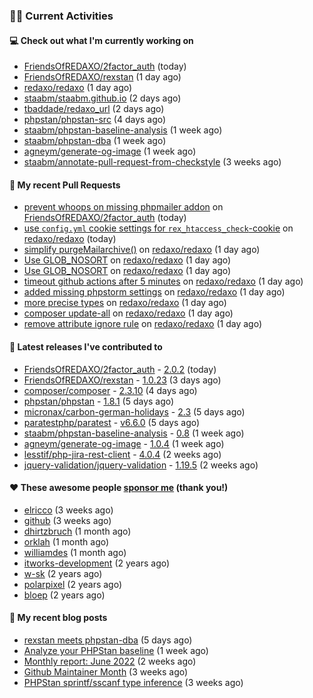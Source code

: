 ### 👨‍💻 Current Activities


#### 💻 Check out what I'm currently working on

- [FriendsOfREDAXO/2factor_auth](https://github.com/FriendsOfREDAXO/2factor_auth) (today)
- [FriendsOfREDAXO/rexstan](https://github.com/FriendsOfREDAXO/rexstan) (1 day ago)
- [redaxo/redaxo](https://github.com/redaxo/redaxo) (1 day ago)
- [staabm/staabm.github.io](https://github.com/staabm/staabm.github.io) (2 days ago)
- [tbaddade/redaxo_url](https://github.com/tbaddade/redaxo_url) (2 days ago)
- [phpstan/phpstan-src](https://github.com/phpstan/phpstan-src) (4 days ago)
- [staabm/phpstan-baseline-analysis](https://github.com/staabm/phpstan-baseline-analysis) (1 week ago)
- [staabm/phpstan-dba](https://github.com/staabm/phpstan-dba) (1 week ago)
- [agneym/generate-og-image](https://github.com/agneym/generate-og-image) (1 week ago)
- [staabm/annotate-pull-request-from-checkstyle](https://github.com/staabm/annotate-pull-request-from-checkstyle) (3 weeks ago)


#### 🔨 My recent Pull Requests

- [prevent whoops on missing phpmailer addon](https://github.com/FriendsOfREDAXO/2factor_auth/pull/65) on [FriendsOfREDAXO/2factor_auth](https://github.com/FriendsOfREDAXO/2factor_auth) (today)
- [use `config.yml` cookie settings for `rex_htaccess_check`-cookie](https://github.com/redaxo/redaxo/pull/5214) on [redaxo/redaxo](https://github.com/redaxo/redaxo) (today)
- [simplify purgeMailarchive()](https://github.com/redaxo/redaxo/pull/5213) on [redaxo/redaxo](https://github.com/redaxo/redaxo) (1 day ago)
- [Use GLOB_NOSORT](https://github.com/redaxo/redaxo/pull/5212) on [redaxo/redaxo](https://github.com/redaxo/redaxo) (1 day ago)
- [Use GLOB_NOSORT](https://github.com/redaxo/redaxo/pull/5211) on [redaxo/redaxo](https://github.com/redaxo/redaxo) (1 day ago)
- [timeout github actions after 5 minutes](https://github.com/redaxo/redaxo/pull/5209) on [redaxo/redaxo](https://github.com/redaxo/redaxo) (1 day ago)
- [added missing phpstorm settings](https://github.com/redaxo/redaxo/pull/5208) on [redaxo/redaxo](https://github.com/redaxo/redaxo) (1 day ago)
- [more precise types](https://github.com/redaxo/redaxo/pull/5207) on [redaxo/redaxo](https://github.com/redaxo/redaxo) (1 day ago)
- [composer update-all](https://github.com/redaxo/redaxo/pull/5205) on [redaxo/redaxo](https://github.com/redaxo/redaxo) (1 day ago)
- [remove attribute ignore rule](https://github.com/redaxo/redaxo/pull/5204) on [redaxo/redaxo](https://github.com/redaxo/redaxo) (1 day ago)


#### 🔭 Latest releases I've contributed to

- [FriendsOfREDAXO/2factor_auth](https://github.com/FriendsOfREDAXO/2factor_auth) - [2.0.2](https://github.com/FriendsOfREDAXO/2factor_auth/releases/tag/2.0.2) (today)
- [FriendsOfREDAXO/rexstan](https://github.com/FriendsOfREDAXO/rexstan) - [1.0.23](https://github.com/FriendsOfREDAXO/rexstan/releases/tag/1.0.23) (3 days ago)
- [composer/composer](https://github.com/composer/composer) - [2.3.10](https://github.com/composer/composer/releases/tag/2.3.10) (4 days ago)
- [phpstan/phpstan](https://github.com/phpstan/phpstan) - [1.8.1](https://github.com/phpstan/phpstan/releases/tag/1.8.1) (5 days ago)
- [micronax/carbon-german-holidays](https://github.com/micronax/carbon-german-holidays) - [2.3](https://github.com/micronax/carbon-german-holidays/releases/tag/2.3) (5 days ago)
- [paratestphp/paratest](https://github.com/paratestphp/paratest) - [v6.6.0](https://github.com/paratestphp/paratest/releases/tag/v6.6.0) (5 days ago)
- [staabm/phpstan-baseline-analysis](https://github.com/staabm/phpstan-baseline-analysis) - [0.8](https://github.com/staabm/phpstan-baseline-analysis/releases/tag/0.8) (1 week ago)
- [agneym/generate-og-image](https://github.com/agneym/generate-og-image) - [1.0.4](https://github.com/agneym/generate-og-image/releases/tag/1.0.4) (1 week ago)
- [lesstif/php-jira-rest-client](https://github.com/lesstif/php-jira-rest-client) - [4.0.4](https://github.com/lesstif/php-jira-rest-client/releases/tag/4.0.4) (2 weeks ago)
- [jquery-validation/jquery-validation](https://github.com/jquery-validation/jquery-validation) - [1.19.5](https://github.com/jquery-validation/jquery-validation/releases/tag/1.19.5) (2 weeks ago)


#### ❤️ These awesome people [sponsor me](https://github.com/sponsors/staabm) (thank you!)

- [elricco](https://github.com/elricco) (3 weeks ago)
- [github](https://github.com/github) (3 weeks ago)
- [dhirtzbruch](https://github.com/dhirtzbruch) (1 month ago)
- [orklah](https://github.com/orklah) (1 month ago)
- [williamdes](https://github.com/williamdes) (1 month ago)
- [itworks-development](https://github.com/itworks-development) (2 years ago)
- [w-sk](https://github.com/w-sk) (2 years ago)
- [polarpixel](https://github.com/polarpixel) (2 years ago)
- [bloep](https://github.com/bloep) (2 years ago)

#### 📜 My recent blog posts

- [rexstan meets phpstan-dba](https://staabm.github.io/2022/07/12/rexstan-meets-phpstan-dba.html) (5 days ago)
- [Analyze your PHPStan baseline](https://staabm.github.io/2022/07/04/phpstan-baseline-analysis.html) (1 week ago)
- [Monthly report: June 2022](https://staabm.github.io/2022/06/30/monthly-report-june.html) (2 weeks ago)
- [Github Maintainer Month](https://staabm.github.io/2022/06/24/github-maintainer-month.html) (3 weeks ago)
- [PHPStan sprintf/sscanf type inference](https://staabm.github.io/2022/06/23/phpstan-sprintf-sscanf-inference.html) (3 weeks ago)
